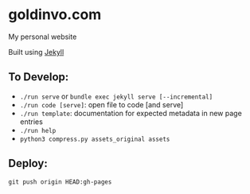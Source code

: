 # goldinvo.com
My personal website 

Built using [Jekyll](https://jekyllrb.com/docs/)

## To Develop:
- `./run serve` or `bundle exec jekyll serve [--incremental]`
- `./run code [serve]`: open file to code [and serve]
- `./run template`: documentation for expected metadata in new page entries
- `./run help`
- `python3 compress.py assets_original assets`

## Deploy:
`git push origin HEAD:gh-pages`






